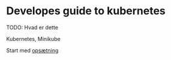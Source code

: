 # Developes guide to kubernetes


TODO: Hvad er dette

Kubernetes, Minikube

Start med [opsætning](docs/config.md)